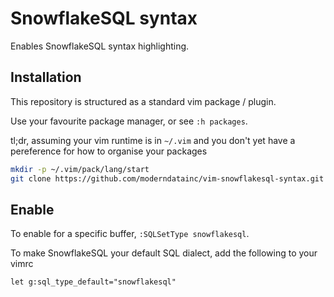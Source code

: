 # SnowflakeSQL syntax

Enables SnowflakeSQL syntax highlighting.

## Installation

This repository is structured as a standard vim package / plugin.

Use your favourite package manager, or see `:h packages`.

tl;dr, assuming your vim runtime is in `~/.vim` and you don't yet have a
pereference for how to organise your packages

```sh
mkdir -p ~/.vim/pack/lang/start
git clone https://github.com/moderndatainc/vim-snowflakesql-syntax.git ~/.vim/pack/lang/start
```

## Enable

To enable for a specific buffer, `:SQLSetType snowflakesql`.

To make SnowflakeSQL your default SQL dialect, add the following to your vimrc

```
let g:sql_type_default="snowflakesql"
```
